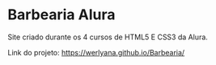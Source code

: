 # Barbearia Alura
Site criado durante os 4 cursos de HTML5 E CSS3 da Alura.

Link do projeto: https://werlyana.github.io/Barbearia/
 
